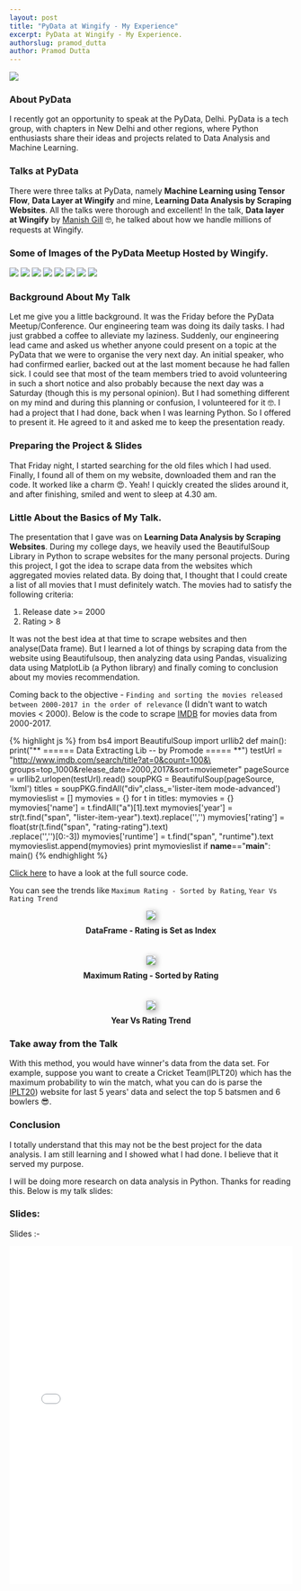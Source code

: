 ```yaml
---
layout: post
title: "PyData at Wingify - My Experience"
excerpt: PyData at Wingify - My Experience.
authorslug: pramod_dutta
author: Pramod Dutta
---
```


<img src="/images/2017/06/pydata_6.jpg">


### About PyData

I recently got an opportunity to speak at the PyData, Delhi. PyData is a tech group, with chapters in New Delhi and other regions, where Python enthusiasts share their ideas and projects related to Data Analysis and Machine Learning.

### Talks at PyData

There were three talks at PyData, namely **Machine Learning using Tensor Flow**, **Data Layer at Wingify** and mine, **Learning Data Analysis by Scraping Websites**. All the talks were thorough and excellent! In the talk, **Data layer at Wingify** by [Manish Gill](https://twitter.com/mgill25) 🤓, he talked about how we handle millions of requests at Wingify.


### Some of Images of the PyData Meetup Hosted by Wingify.
<div id="pydata-meetup-gallery">
    <img src="/images/2017/06/pydata_0.jpg">
    <img src="/images/2017/06/pydata_8.jpg">
    <img src="/images/2017/06/pydata_7.jpg">
    <img src="/images/2017/06/pydata_2.jpg">
    <img src="/images/2017/06/pydata_1.jpg">
    <img src="/images/2017/06/pydata_5.jpg">
    <img src="/images/2017/06/pydata_4.jpg">
    <img src="/images/2017/06/pydata_9.jpg">
</div>

### Background About My Talk

Let me give you a little background. It was the Friday before the PyData Meetup/Conference. Our engineering team was doing its daily tasks. I had just grabbed a coffee to alleviate my laziness. Suddenly, our engineering lead came and asked us whether anyone could present on a topic at the PyData that we were to organise the very next day. An initial speaker, who had confirmed earlier, backed out at the last moment because he had fallen sick. I could see that most of the team members tried to avoid volunteering in such a short notice and also probably because the next day was a Saturday (though this is my personal opinion). But I had something different on my mind and during this planning or confusion, I volunteered for it 🤓. I had a project that I had done, back when I was learning Python. So I offered to present it. He agreed to it and asked me to keep the presentation ready.

### Preparing the Project & Slides

That Friday night, I started searching for the old files which I had used. Finally, I found all of them on my website, downloaded them and ran the code. It worked like a charm 😍. Yeah! I quickly created the slides around it, and after finishing, smiled and went to sleep at 4.30 am.


### Little About the Basics of My Talk.

The presentation that I gave was on **Learning Data Analysis by Scraping Websites**. During my college days, we heavily used the BeautifulSoup Library in Python to scrape websites for the many personal projects. During this project, I got the idea to scrape data from the websites which aggregated movies related data. By doing that, I thought that I could create a list of all movies that I must definitely watch. The movies had to satisfy the following criteria:

1. Release date >= 2000
2. Rating > 8

It was not the best idea at that time to scrape websites and then analyse(Data frame). But I learned a lot of things by scraping data from the website using Beautifulsoup, then analyzing data using Pandas, visualizing data using MatplotLib (a Python library) and finally coming to conclusion about my movies recommendation.

Coming back to the objective - ``` Finding and sorting the movies released between 2000-2017 in the order of relevance ``` (I didn't want to watch movies < 2000).
Below is the code to scrape [IMDB](http://www.imdb.com/) for movies data from 2000-2017.

{% highlight js %}
from bs4 import BeautifulSoup
import urllib2
def main():
    print("** ======  Data Extracting Lib -- by Promode  ===== **")
    testUrl = "http://www.imdb.com/search/title?at=0&count=100&\
    groups=top_1000&release_date=2000,2017&sort=moviemeter"
    pageSource = urllib2.urlopen(testUrl).read()
    soupPKG = BeautifulSoup(pageSource, 'lxml')
    titles = soupPKG.findAll("div",class_='lister-item mode-advanced')
    mymovieslist = []
    mymovies = {}
    for t in titles:
        mymovies = {}
        mymovies['name'] = t.findAll("a")[1].text
        mymovies['year'] = str(t.find("span", "lister-item-year").text).replace('','')
        mymovies['rating'] = float(str(t.find("span", "rating-rating").text)\
        .replace('','')[0:-3])
        mymovies['runtime'] = t.find("span", "runtime").text
        mymovieslist.append(mymovies)
    print mymovieslist
if __name__=="__main__":
    main()
{% endhighlight %}

[Click here](https://github.com/PramodDutta/ScrapToDataAnalysis) to have a look at the full source code.

You can see the trends like  ```Maximum Rating - Sorted by Rating```, ```Year Vs Rating Trend```




<div style="text-align:center; margin: 10px;">
  <img src="/images/2017/06/pydata_1_M.png" style="box-shadow: 2px 2px 10px 1px #aaa">
  <div style="margin: 10px;"><b>DataFrame  - Rating is Set as Index</b></div>
</div>

<br>

<div style="text-align:center; margin: 10px;">
  <img src="/images/2017/06/pydata_tt.png" style="box-shadow: 2px 2px 10px 1px #aaa">
  <div style="margin: 10px;"><b>Maximum Rating - Sorted by Rating</b></div>
</div>

<br>

<div style="text-align:center; margin: 10px;">
  <img src="/images/2017/06/pydata_graph.png" style="box-shadow: 2px 2px 10px 1px #aaa">
  <div style="margin: 10px;"><b>Year Vs Rating Trend</b></div>
</div>


### Take away from the Talk

With this method, you would have winner's data from the data set. For example, suppose you want to create a Cricket Team(IPLT20) which has the maximum probability to win the match, what you can do is parse the [IPLT20](http://www.iplt20.com/)) website for last 5 years' data and select the top 5 batsmen and 6 bowlers 😎.


### Conclusion

I totally understand that this may not be the best project for the data analysis. I am still learning and I showed what I had done. I believe that it served my purpose.

I will be doing more research on data analysis in Python. Thanks for reading this.
Below is my talk slides:

### Slides:
Slides :- 
<iframe src="//slides.com/pramoddutta-1/deck/embed" width="100%" height="600px" scrolling="no" frameborder="0" webkitallowfullscreen mozallowfullscreen allowfullscreen></iframe>







